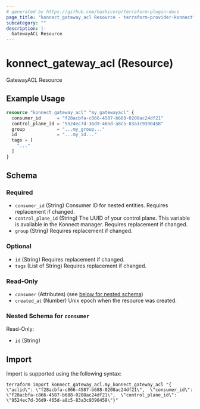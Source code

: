 ```yaml
---
# generated by https://github.com/hashicorp/terraform-plugin-docs
page_title: "konnect_gateway_acl Resource - terraform-provider-konnect"
subcategory: ""
description: |-
  GatewayACL Resource
---
```


# konnect_gateway_acl (Resource)

GatewayACL Resource

## Example Usage

```terraform
resource "konnect_gateway_acl" "my_gatewayacl" {
  consumer_id      = "f28acbfa-c866-4587-b688-0208ac24df21"
  control_plane_id = "9524ec7d-36d9-465d-a8c5-83a3c9390458"
  group            = "...my_group..."
  id               = "...my_id..."
  tags = [
    "..."
  ]
}
```

<!-- schema generated by tfplugindocs -->
## Schema

### Required

- `consumer_id` (String) Consumer ID for nested entities. Requires replacement if changed.
- `control_plane_id` (String) The UUID of your control plane. This variable is available in the Konnect manager. Requires replacement if changed.
- `group` (String) Requires replacement if changed.

### Optional

- `id` (String) Requires replacement if changed.
- `tags` (List of String) Requires replacement if changed.

### Read-Only

- `consumer` (Attributes) (see [below for nested schema](#nestedatt--consumer))
- `created_at` (Number) Unix epoch when the resource was created.

<a id="nestedatt--consumer"></a>
### Nested Schema for `consumer`

Read-Only:

- `id` (String)

## Import

Import is supported using the following syntax:

```shell
terraform import konnect_gateway_acl.my_konnect_gateway_acl "{ \"aclid\": \"f28acbfa-c866-4587-b688-0208ac24df21\",  \"consumer_id\": \"f28acbfa-c866-4587-b688-0208ac24df21\",  \"control_plane_id\": \"9524ec7d-36d9-465d-a8c5-83a3c9390458\"}"
```
